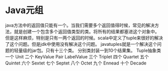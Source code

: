 # Java元组
java方法中的返回值只能有一个。当我们需要多个返回值得时候，常见的解决方法，就是创建一个包含多个返回值类型的类。将所有的结果都塞进这个对象中。
但是这样麻烦，特别是只有一两个返回的时候。scala中定义了tuple来很好的解决了这个问题。但是jdk中使用没有解决这个问题。
javatuples就是一个解决这个问题的轻量级的jar包。只有十三个类。
分别类封装一到10个结果集。
Tuple抽象类
一个  Unit
二个  KeyValue    Pair    LabelValue
三个  Triplet
四个  Quartet
五个  Quintet
六个  Sextet
七个  Septet
八个  Octet
九个  Ennead
十个  Decade
